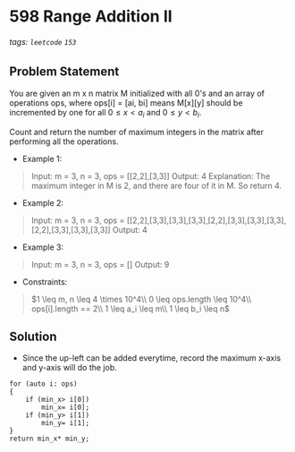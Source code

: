 # 598 Range Addition II
###### tags: `leetcode` `153`
## Problem Statement
You are given an m x n matrix M initialized with all 0's and an array of operations ops, where ops[i] = [ai, bi] means M[x][y] should be incremented by one for all $0 \leq x < a_i$ and $0 \leq y < b_i$.

Count and return the number of maximum integers in the matrix after performing all the operations.

- Example 1:
> Input: m = 3, n = 3, ops = [[2,2],[3,3]]
Output: 4
Explanation: The maximum integer in M is 2, and there are four of it in M. So return 4.
- Example 2:

> Input: m = 3, n = 3, ops = [[2,2],[3,3],[3,3],[3,3],[2,2],[3,3],[3,3],[3,3],[2,2],[3,3],[3,3],[3,3]]
Output: 4
- Example 3:

> Input: m = 3, n = 3, ops = []
Output: 9
- Constraints:

> $1 \leq m, n \leq 4 \times 10^4\\
0 \leq ops.length \leq 10^4\\
ops[i].length == 2\\
1 \leq a_i \leq m\\
1 \leq b_i \leq n$
## Solution
- Since the up-left can be added everytime, record the maximum x-axis and y-axis will do the job.
```cpp=
for (auto i: ops)
{
    if (min_x> i[0])
        min_x= i[0];
    if (min_y> i[1])
        min_y= i[1];
}
return min_x* min_y;
```